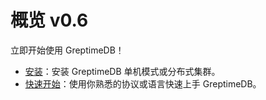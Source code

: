 # 概览 v0.6

立即开始使用 GreptimeDB！

- [安装](./installation/overview.md)：安装 GreptimeDB 单机模式或分布式集群。
- [快速开始](./quick-start/overview.md)：使用你熟悉的协议或语言快速上手 GreptimeDB。
